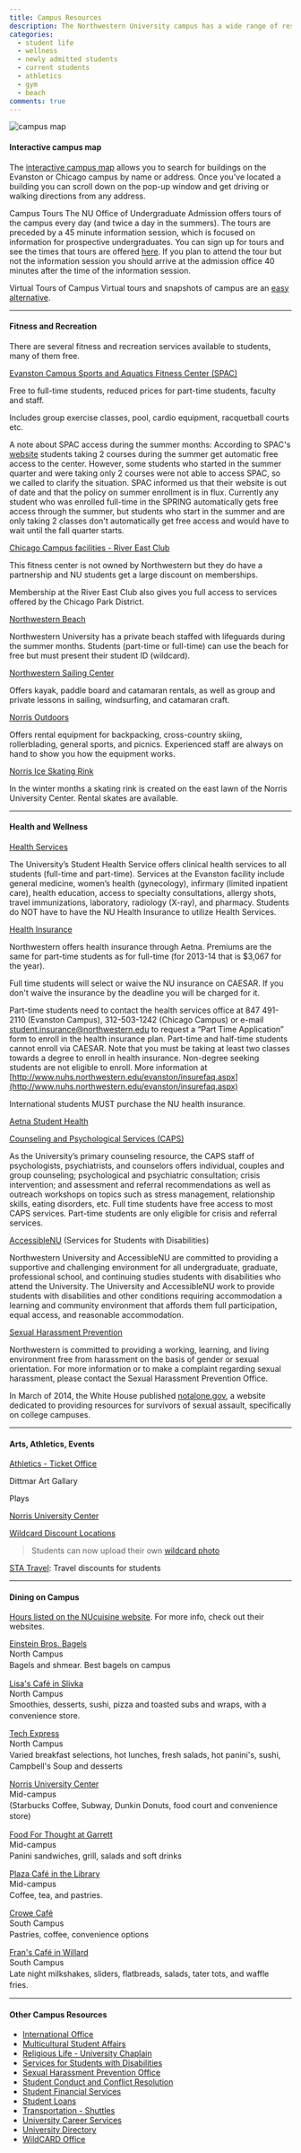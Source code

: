 ```yaml
---
title: Campus Resources
description: The Northwestern University campus has a wide range of resources available to you as a student. These include fitness and recreation resources, health and wellness resources, arts and athletic events, and dining options.  
categories: 
  - student life
  - wellness
  - newly admitted students
  - current students
  - athletics
  - gym
  - beach
comments: true
---
```

![campus map](https://northwestern.box.com/shared/static/54qpz78p5z8u0chb71rvc4lgaxfd8q9x.jpg)

#### Interactive campus map 

The [interactive campus map](http://maps.northwestern.edu/#latlngz=41.972%2C-87.655%2C12) allows you to search for buildings on the Evanston or Chicago campus by name or address. Once you've located a building you can scroll down on the pop-up window and get driving or walking directions from any address.

Campus Tours The NU Office of Undergraduate Admission offers tours of the campus every day (and twice a day in the summers). The tours are preceded by a 45 minute information session, which is focused on information for prospective undergraduates. You can sign up for tours and see the times that tours are offered [here](http://www.ugadm.northwestern.edu/visit/plan-your-visit/visit-calendar.html). If you plan to attend the tour but not the information session you should arrive at the admission office 40 minutes after the time of the information session.

Virtual Tours of Campus Virtual tours and snapshots of campus are an [easy alternative](http://www.northwestern.edu/campus-life/virtual-tour.html).

* * *

#### Fitness and Recreation

There are several fitness and recreation services available to students, many of them free.

[Evanston Campus Sports and Aquatics Fitness Center (SPAC)](http://www.fitrec.northwestern.edu/)

Free to full-time students, reduced prices for part-time students, faculty and staff.

Includes group exercise classes, pool, cardio equipment, racquetball courts etc.

A note about SPAC access during the summer months: According to SPAC's [website](http://www.fitrec.northwestern.edu/membership/student.html) students taking 2 courses during the summer get automatic free access to the center. However, some students who started in the summer quarter and were taking only 2 courses were not able to access SPAC, so we called to clarify the situation. SPAC informed us that their website is out of date and that the policy on summer enrollment is in flux. Currently any student who was enrolled full-time in the SPRING automatically gets free access through the summer, but students who start in the summer and are only taking 2 classes don't automatically get free access and would have to wait until the fall quarter starts.

[Chicago Campus facilities - River East Club](http://www.northwestern.edu/uservices/fitness/chicago_campus.html)

This fitness center is not owned by Northwestern but they do have a partnership and NU students get a large discount on memberships.

Membership at the River East Club also gives you full access to services offered by the Chicago Park District.

[Northwestern Beach](http://www.fitrec.northwestern.edu/facilities/beach/)

Northwestern University has a private beach staffed with lifeguards during the summer months. Students (part-time or full-time) can use the beach for free but must present their student ID (wildcard).

[Northwestern Sailing Center](http://www.fitrec.northwestern.edu/facilities/sailing/index.html)

Offers kayak, paddle board and catamaran rentals, as well as group and private lessons in sailing, windsurfing, and catamaran craft.

[Norris Outdoors](http://www.norris.northwestern.edu/recreation/norrisoutdoors/)

Offers rental equipment for backpacking, cross-country skiing, rollerblading, general sports, and picnics. Experienced staff are always on hand to show you how the equipment works.

[Norris Ice Skating Rink](http://www.norris.northwestern.edu/recreation/norrisoutdoors/norris-ice-rink/)

In the winter months a skating rink is created on the east lawn of the Norris University Center. Rental skates are available.

* * *

#### Health and Wellness

[Health Services](http://www.northwestern.edu/healthservice-evanston/index.html)

The University’s Student Health Service offers clinical health services to all students (full-time and part-time). Services at the Evanston facility include general medicine, women’s health (gynecology), infirmary (limited inpatient care), health education, access to specialty consultations, allergy shots, travel immunizations, laboratory, radiology (X-ray), and pharmacy. Students do NOT have to have the NU Health Insurance to utilize Health Services.

[Health Insurance](http://www.nuhs.northwestern.edu/evanston/insurance.aspx)

Northwestern offers health insurance through Aetna. Premiums are the same for part-time students as for full-time (for 2013-14 that is $3,067 for the year).

Full time students will select or waive the NU insurance on CAESAR. If you don't waive the insurance by the deadline you will be charged for it.

Part-time students need to contact the health services office at 847 491-2110 (Evanston Campus), 312-503-1242 (Chicago Campus) or e-mail [student.insurance@northwestern.edu](mailto:student.insurance@northwestern.edu) to request a “Part Time Application” form to enroll in the health insurance plan. Part-time and half-time students cannot enroll via CAESAR. Note that you must be taking at least two classes towards a degree to enroll in health insurance. Non-degree seeking students are not eligible to enroll. More information at [http://www.nuhs.northwestern.edu/evanston/insurefaq.aspx](http://www.nuhs.northwestern.edu/evanston/insurefaq.aspx)

International students MUST purchase the NU health insurance.

[Aetna Student Health](https://www.aetnastudenthealth.com/)

[Counseling and Psychological Services (CAPS)](http://www.northwestern.edu/counseling/)

As the University’s primary counseling resource, the CAPS staff of psychologists, psychiatrists, and counselors offers individual, couples and group counseling; psychological and psychiatric consultation; crisis intervention; and assessment and referral recommendations as well as outreach workshops on topics such as stress management, relationship skills, eating disorders, etc. Full time students have free access to most CAPS services. Part-time students are only eligible for crisis and referral services.

[AccessibleNU](http://www.northwestern.edu/accessiblenu/) (Services for Students with Disabilities)

Northwestern University and AccessibleNU are committed to providing a supportive and challenging environment for all undergraduate, graduate, professional school, and continuing studies students with disabilities who attend the University. The University and AccessibleNU work to provide students with disabilities and other conditions requiring accommodation a learning and community environment that affords them full participation, equal access, and reasonable accommodation.

[Sexual Harassment Prevention](http://www.northwestern.edu/sexual-harassment/)

Northwestern is committed to providing a working, learning, and living environment free from harassment on the basis of gender or sexual orientation. For more information or to make a complaint regarding sexual harassment, please contact the Sexual Harassment Prevention Office.

In March of 2014, the White House published [notalone.gov](http://notalone.gov/), a website dedicated to providing resources for survivors of sexual assault, specifically on college campuses.

* * *

#### Arts, Athletics, Events

[Athletics - Ticket Office](http://www.nusports.com/tickets/)

Dittmar Art Gallary

Plays

[Norris University Center](http://www.northwestern.edu/religious-life/)

[Wildcard Discount Locations](http://www.northwestern.edu/uservices/wildcard/advantage_discounts/a_to_z/index.html)

> Students can now upload their own [wildcard photo](http://www.northwestern.edu/uservices/wildcard/get_a_card/photo-submission.html)

[STA Travel](http://www.statravel.com/): Travel discounts for students

* * *

#### Dining on Campus 

[Hours listed on the NUcuisine website](https://nucuisine.sodexomyway.net/hours/index.html). For more info, check out their websites.

[Einstein Bros. Bagels](https://nucuisine.sodexomyway.net/dining-choices/retail/einsteins.html)  
<span style="line-height: 1.4;">North Campus</span>  
<span style="line-height: 1.4;">Bagels and shmear. Best bagels on campus </span>

[Lisa's Café in Slivka](https://nucuisine.sodexomyway.net/dining-choices/retail/lisas.html)  
<span style="line-height: 1.4;">North Campus </span>  
<span style="line-height: 1.4;">Smoothies, desserts, sushi, pizza and toasted subs and wraps, with a convenience store. </span>

[Tech Express](https://nucuisine.sodexomyway.net/dining-choices/retail/express.html)  
<span style="line-height: 1.4;">North Campus </span>  
<span style="line-height: 1.4;">Varied breakfast selections, hot lunches, fresh salads, hot panini's, sushi, Campbell's Soup and desserts </span>

[Norris University Center](http://www.nucuisine.com/retail/norris.html)  
<span style="line-height: 1.4;">Mid-campus </span>  
<span style="line-height: 1.4;">(Starbucks Coffee, Subway, Dunkin Donuts, food court and convenience store) </span>

[Food For Thought at Garrett](http://fftchicago.com/garrett/index.php)  
<span style="line-height: 1.4;">Mid-campus </span>  
<span style="line-height: 1.4;">Panini sandwiches, grill, salads and soft drinks </span>

[Plaza Café in the Library](https://nucuisine.sodexomyway.net/dining-choices/retail/plaza.html)  
<span style="line-height: 1.4;">Mid-campus </span>  
<span style="line-height: 1.4;">Coffee, tea, and pastries. </span>

[Crowe Café](https://nucuisine.sodexomyway.net/hours/index.html#crowe)  
<span style="line-height: 1.4;">South Campus </span>  
<span style="line-height: 1.4;">Pastries, coffee, convenience options </span>

[Fran's Café in Willard](https://nucuisine.sodexomyway.net/dining-choices/retail/frans.html)  
<span style="line-height: 1.4;">South Campus </span>  
<span style="line-height: 1.4;">Late night milkshakes, sliders, flatbreads, salads, tater tots, and waffle fries. </span>

* * *

#### Other Campus Resources

*   [International Office](http://www.northwestern.edu/international/)
*   [Multicultural Student Affairs](http://www.northwestern.edu/msa/)
*   [Religious Life - University Chaplain](http://www.northwestern.edu/religious-life/)
*   [Services for Students with Disabilities](http://www.northwestern.edu/disability/)
*   [Sexual Harassment Prevention Office](http://www.northwestern.edu/sexual-harassment/)
*   [Student Conduct and Conflict Resolution](http://www.northwestern.edu/student-conduct/)
*   [Student Financial Services](http://www.northwestern.edu/sfs/)
*   [Student Loans](http://www.northwestern.edu/sfs/student_loans/index.html)
*   [Transportation - Shuttles](http://www.northwestern.edu/uservices/transportation/shuttles/)
*   [University Career Services](http://www.northwestern.edu/careers/)
*   [University Directory](http://www.northwestern.edu/contact.html)
*   [WildCARD Office](http://www.northwestern.edu/uservices/wildcard/)
